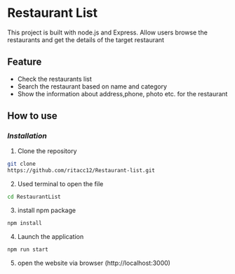 # Restaurant List

This project is built with node.js and Express. Allow users browse the restaurants and get the details of the target restaurant

## Feature

- Check the restaurants list
- Search the restaurant based on name and category
- Show the information about address,phone, photo etc. for the restaurant

## How to use

### _Installation_

1. Clone the repository

```bash
git clone
https://github.com/ritacc12/Restaurant-list.git
```

2. Used terminal to open the file

```bash
cd RestaurantList
```

3. install npm package

```bash
npm install
```

4. Launch the application

```bash
npm run start
```

5. open the website via browser (http://localhost:3000)
